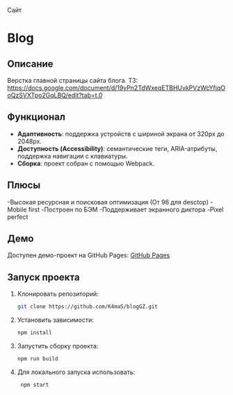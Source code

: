 Сайт
# Blog

## Описание
Верстка главной страницы сайта блога.
ТЗ: https://docs.google.com/document/d/19yPn2TdWxeqETBHUvkPVzWcYfjqOoQzSVXTpo2GqLBQ/edit?tab=t.0
 
## Функционал
- **Адаптивность**: поддержка устройств с шириной экрана от 320px до 2048px.
- **Доступность (Accessibility)**: семантические теги, ARIA-атрибуты, поддержка навигации с клавиатуры.
- **Сборка**: проект собран с помощью Webpack.

## Плюсы
-Высокая ресурсная и поисковая оптимизация (От 96 для desctop)
-Mobile first
-Построен по БЭМ
-Поддерживает экранного диктора
-Pixel perfect


## Демо
Доступен демо-проект на GitHub Pages: [GitHub Pages](https://k4mas.github.io/blogGZ/)

## Запуск проекта
1. Клонировать репозиторий:
   ```bash
   git clone https://github.com/K4maS/blogGZ.git
   ```
2. Установить зависимости:
    ```bash
    npm install
    ```
3. Запустить сборку проекта:
      ```bash
    npm run build
      ```
4. Для локального запуска использовать:
   ```bash
    npm start
   ```
